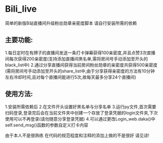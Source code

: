# Bili_live
简单的新版B站直播间升级粉丝勋章亲密度脚本
请自行安装所需的依赖

## 主要功能:
1.每日定时在有牌子的直播间发送一条打卡弹幕获得100亲密度,并且点赞3次直播间每次获得200亲密度(支持添加直播间黑名单,需将房间号手动添加至开头的black_list中) 
2.通过分享直播间获得当前房间粉丝勋章的亲密度共获得500亲密度(需将房间号手动添加至开头的share_list中,由于分享获得亲密度的方法有10分钟左右冷却时间,且对每个直播间能进行5次,故每天最多分享24个直播间)

## 使用方法:
1.安装所需依赖后
2.在文件开头设置好黑名单与分享名单
3.运行py文件,首次需要扫码登录,登录完后会在当前文件夹中创建一个存放了登录凭据的login文件夹,下次使用可以不再登录(请勿随意分享登录凭据)
4.可以通过更改Login_web.daka()中self.send_msg()函数的参数自定义打卡内容

由于本人不是很熟练 在代码的规范程度和注释的添加上做的不是很好 请见谅!
